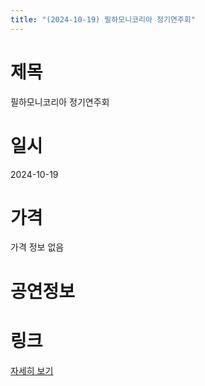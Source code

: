 ```yaml
---
title: "(2024-10-19) 필하모니코리아 정기연주회"
---
```


# 제목
필하모니코리아 정기연주회

# 일시
2024-10-19

# 가격
가격 정보 없음

# 공연정보
  
  


# 링크
[자세히 보기](https://www.sac.or.kr/site/main/show/show_view?SN=60756 "https://www.sac.or.kr/site/main/show/show_view?SN=60756")
